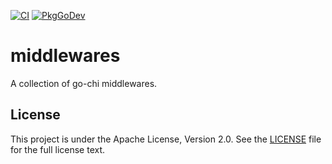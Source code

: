 [![CI](https://github.com/wandrs/middlewares/actions/workflows/ci.yml/badge.svg?branch=master)](https://github.com/wandrs/middlewares/actions/workflows/ci.yml)
[![PkgGoDev](https://pkg.go.dev/badge/go.wandrs.dev/middlewares)](https://pkg.go.dev/go.wandrs.dev/middlewares)

# middlewares

A collection of go-chi middlewares.

## License

This project is under the Apache License, Version 2.0. See the [LICENSE](LICENSE) file for the full license text.
